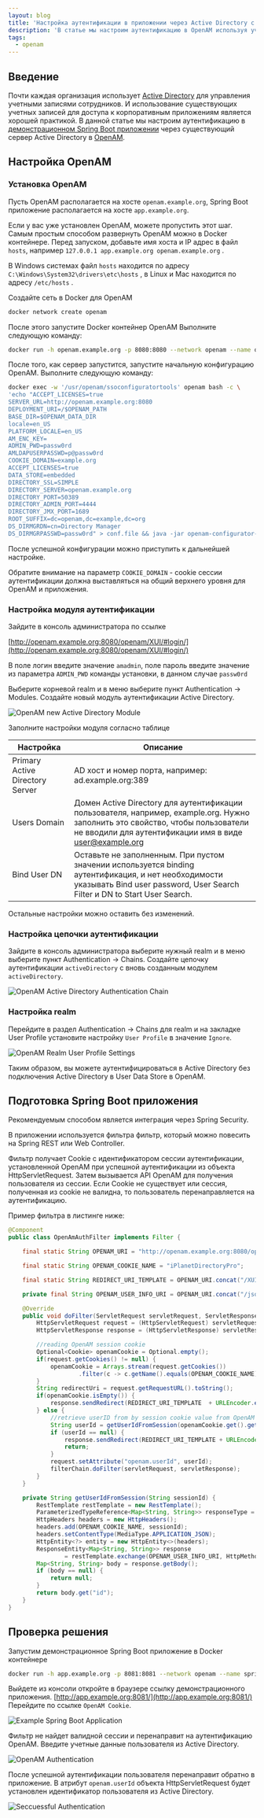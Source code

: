 ```yaml
---
layout: blog
title: 'Настройка аутентификации в приложении через Active Directory с использованием OpenAM'
description: 'В статье мы настроим аутентификацию в OpenAM используя учетные запии Microsoft Active Directory в Spring Boot приложение'
tags: 
  - openam
---
```


## Введение

Почти каждая организация использует [Active Directory](https://ru.wikipedia.org/wiki/Active_Directory) для управления учетными записями сотрудников. И использование существующих учетных записей для доступа к корпоративным приложениям является хорошей практикой. В данной статье мы настроим аутентификацию в [демонстрационном Spring Boot приложении](https://github.com/OpenIdentityPlatform/spring-security-openam-example) через существующий сервер Active Directory в [OpenAM](https://github.com/OpenIdentityPlatform/OpenAM). 

## Настройка OpenAM

### Установка OpenAM

Пусть OpenAM располагается на хосте `openam.example.org`, Spring Boot приложение располагается на хосте `app.example.org`.

Если у вас уже установлен OpenAM, можете пропустить этот шаг. Самым простым способом развернуть OpenAM можно в Docker контейнере. Перед запуском, добавьте имя хоста и IP адрес в файл `hosts`, например `127.0.0.1 app.example.org openam.example.org` .  

В Windows системах файл `hosts` находится по адресу `C:\Windows\System32\drivers\etc\hosts` , в Linux и Mac находится по адресу `/etc/hosts` .

Создайте сеть в Docker для OpenAM

```bash
docker network create openam
```

После этого запустите Docker  контейнер OpenAM Выполните следующую команду:

```bash
docker run -h openam.example.org -p 8080:8080 --network openam --name openam openidentityplatform/openam
```

После того, как сервер запустится, запустите начальную конфигурацию OpenAM. Выполните следующую команду:

```bash
docker exec -w '/usr/openam/ssoconfiguratortools' openam bash -c \
'echo "ACCEPT_LICENSES=true
SERVER_URL=http://openam.example.org:8080
DEPLOYMENT_URI=/$OPENAM_PATH
BASE_DIR=$OPENAM_DATA_DIR
locale=en_US
PLATFORM_LOCALE=en_US
AM_ENC_KEY=
ADMIN_PWD=passw0rd
AMLDAPUSERPASSWD=p@passw0rd
COOKIE_DOMAIN=example.org
ACCEPT_LICENSES=true
DATA_STORE=embedded
DIRECTORY_SSL=SIMPLE
DIRECTORY_SERVER=openam.example.org
DIRECTORY_PORT=50389
DIRECTORY_ADMIN_PORT=4444
DIRECTORY_JMX_PORT=1689
ROOT_SUFFIX=dc=openam,dc=example,dc=org
DS_DIRMGRDN=cn=Directory Manager
DS_DIRMGRPASSWD=passw0rd" > conf.file && java -jar openam-configurator-tool*.jar --file conf.file'
```

После успешной конфигурации можно приступить к дальнейшей настройке. 

Обратите внимание на параметр `COOKIE_DOMAIN` - cookie сессии аутентификации должна выставляться на общий верхнего уровня для OpenAM и приложения.

### Настройка модуля аутентификации

Зайдите в консоль администратора по ссылке 

[http://openam.example.org:8080/openam/XUI/#login/](http://openam.example.org:8080/openam/XUI/#login/)

В поле логин введите значение `amadmin`, поле пароль введите значение из параметра `ADMIN_PWD` команды установки, в данном случае `passw0rd`

Выберите корневой realm и в меню выберите пункт Authentication → Modules. Создайте новый модуль аутентификации Active Directory.

![OpenAM new Active Directory Module](https://raw.githubusercontent.com/wiki/OpenIdentityPlatform/OpenAM/images/openam-ad-springboot/0-openam-new-ad-module.png)

Заполните настройки модуля согласно таблице

| Настройка | Описание |
| --- | --- |
| Primary Active Directory Server | AD хост и номер порта, например: ad.example.org:389 |
| Users Domain | Домен Active Directory для аутентификации пользователя, например, example.org. Нужно заполнить это свойство, чтобы пользователи не вводили для аутентификации имя в виде user@example.org |
| Bind User DN | Оставьте не заполненным. При пустом значении используется binding аутентификация, и нет необходимости указывать Bind user password, User Search Filter и DN to Start User Search. |

Остальные настройки можно оставить без изменений.

### Настройка цепочки аутентификации

Зайдите в консоль администратора выберите нужный realm и в меню выберите пункт Authentication → Chains. Создайте цепочку аутентификации `activeDirectory` с вновь созданным модулем `activeDirectory`.

![OpenAM Active Directory Authentication Chain](https://raw.githubusercontent.com/wiki/OpenIdentityPlatform/OpenAM/images/openam-ad-springboot/1-openam-ad-auth-chain.png)

### Настройка realm

Перейдите в раздел Authentication → Chains для realm и на закладке User Profile установите настройку `User Profile` в значение `Ignore`.

![OpenAM Realm User Profile Settings](https://raw.githubusercontent.com/wiki/OpenIdentityPlatform/OpenAM/images/openam-ad-springboot/2-openam-realm-auth-settings.png)

Таким образом, вы можете аутентифицироваться в  Active Directory без подключения Active Directory в User Data Store в OpenAM.

## Подготовка Spring Boot приложения

Рекомендуемым способом является интеграция через Spring Security.

В приложении используется фильтра фильтр, который можно повесить на Spring REST или Web Controller.

Фильтр получает Cookie с идентификатором сессии аутентификации, установленной OpenAM при успешной аутентификации из объекта HttpServletRequest. Затем вызывается API OpenAM для получения пользователя из сессии. Если Cookie не существует или сессия, полученная из cookie не валидна, то пользователь перенаправляется на аутентификацию.

Пример фильтра в листинге ниже:

```java
@Component
public class OpenAmAuthFilter implements Filter {

    final static String OPENAM_URI = "http://openam.example.org:8080/openam";

    final static String OPENAM_COOKIE_NAME = "iPlanetDirectoryPro";

    final static String REDIRECT_URI_TEMPLATE = OPENAM_URI.concat("/XUI#login/&service=activeDirectory&goto=");

    private final String OPENAM_USER_INFO_URI = OPENAM_URI.concat("/json/users?_action=idFromSession");

    @Override
    public void doFilter(ServletRequest servletRequest, ServletResponse servletResponse, FilterChain filterChain) throws IOException, ServletException {
        HttpServletRequest request = (HttpServletRequest) servletRequest;
        HttpServletResponse response = (HttpServletResponse) servletResponse;

        //reading OpenAM session cookie
        Optional<Cookie> openamCookie = Optional.empty();
        if(request.getCookies() != null) {
            openamCookie = Arrays.stream(request.getCookies())
                    .filter(c -> c.getName().equals(OPENAM_COOKIE_NAME)).findFirst();
        }
        String redirectUri = request.getRequestURL().toString();
        if(openamCookie.isEmpty()) {
            response.sendRedirect(REDIRECT_URI_TEMPLATE  + URLEncoder.encode(redirectUri, StandardCharsets.UTF_8));
        } else {
            //retrieve userID from by session cookie value from OpenAM
            String userId = getUserIdFromSession(openamCookie.get().getValue());
            if (userId == null) {
                response.sendRedirect(REDIRECT_URI_TEMPLATE + URLEncoder.encode(redirectUri, StandardCharsets.UTF_8));
                return;
            }
            request.setAttribute("openam.userId", userId);
            filterChain.doFilter(servletRequest, servletResponse);
        }
    }

    private String getUserIdFromSession(String sessionId) {
        RestTemplate restTemplate = new RestTemplate();
        ParameterizedTypeReference<Map<String, String>> responseType = new ParameterizedTypeReference<>() {};
        HttpHeaders headers = new HttpHeaders();
        headers.add(OPENAM_COOKIE_NAME, sessionId);
        headers.setContentType(MediaType.APPLICATION_JSON);
        HttpEntity<?> entity = new HttpEntity<>(headers);
        ResponseEntity<Map<String, String>> response
                = restTemplate.exchange(OPENAM_USER_INFO_URI, HttpMethod.POST, entity, responseType);
        Map<String, String> body = response.getBody();
        if (body == null) {
            return null;
        }
        return body.get("id");
    }
}
```

## Проверка решения

Запустим демонстрационное Spring Boot приложение в Docker контейнере

```bash
docker run -h app.example.org -p 8081:8081 --network openam --name spring-security-openam-example openidentityplatform/spring-security-openam-example
```

Выйдете из консоли откройте в браузере ссылку демонстрационного приложения. [http://app.example.org:8081/](http://app.example.org:8081/) Перейдите по ссылке `OpenAM Cookie`.

![Example Spring Boot Application](https://raw.githubusercontent.com/wiki/OpenIdentityPlatform/OpenAM/images/openam-ad-springboot/3-example-spring-boot-application.png)

Фильтр не найдет валидной сессии и перенаправит на аутентификацию OpenAM. Введите учетные данные пользователя из Active Directory. 

![OpenAM Authentication](https://raw.githubusercontent.com/wiki/OpenIdentityPlatform/OpenAM/images/openam-ad-springboot/4-openam-authentication.png)

После успешной аутентификации пользователя перенаправит обратно в приложение. В атрибут `openam.userId` объекта HttpServletRequest будет установлен идентификатор пользователя из Active Directory. 

![Seccuessful Authentication](https://raw.githubusercontent.com/wiki/OpenIdentityPlatform/OpenAM/images/openam-ad-springboot/5-successful-auth.png)
